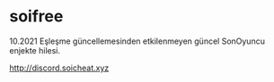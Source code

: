 # soifree

10.2021 Eşleşme güncellemesinden etkilenmeyen güncel SonOyuncu enjekte hilesi.

http://discord.soicheat.xyz
